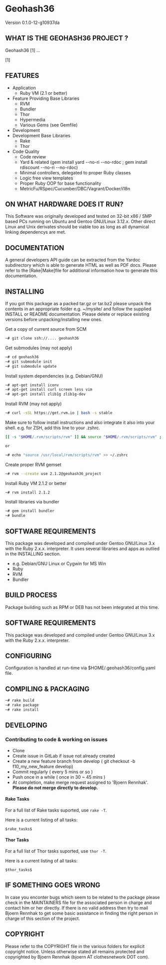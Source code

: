 # Geohash36
Version 0.1.0-12-g10937da


## WHAT IS THE GEOHASH36 PROJECT ?

Geohash36 [1] ...

[1]

## FEATURES

- Application
  - Ruby VM (2.1 or better)
- Feature Providing Base Libraries
  - RVM
  - Bundler
  - Thor
  - Hypermedia
  - Various Gems (see Gemfile)
- Development
- Development Base Libraries
  - Rake
  - Thor
- Code Quality
  - Code review
  - Yard & related  (gem install yard --no-ri --no-rdoc ; gem install rdiscount --no-ri --no-rdoc)
  - Minimal controllers, delegated to proper Ruby classes
  - Logic free view templates
  - Proper Ruby OOP for base functionality
  - MetricFu/RSpec/Cucumber/DBC/Vagrant/Docker/i18n

## ON WHAT HARDWARE DOES IT RUN?

This Software was originally developed and tested on 32-bit x86 / SMP based PCs running on
Ubuntu and Gentoo GNU/Linux 3.12.x. Other direct Linux and Unix derivates should be viable too as
long as all dynamical linking dependencys are met.


## DOCUMENTATION

A general developers API guide can be extracted from the Yardoc subdirectory which is able to
generate HTML as well as PDF docs. Please refer to the [Rake|Make]file for additional information
how to generate this documentation.


## INSTALLING

If you got this package as a packed tar.gz or tar.bz2 please unpack the contents in an appropriate
folder e.g. ~/mysite/ and follow the supplied INSTALL or README documentation. Please delete or
replace existing versions before unpacking/installing new ones.

Get a copy of current source from SCM

```sh
~# git clone ssh://.... geohash36
```

Get submodules (may not apply)

```sh
~# cd geohash36
~# git submodule init
~# git submodule update
```

Install system dependencies (e.g. Debian/GNU)

```sh
~# apt-get install iconv
~# apt-get install curl screen less vim
~# apt-get install zlib1g zlib1g-dev
```

Install RVM (may not apply)

```sh
~# curl -sSL https://get.rvm.io | bash -s stable
```

Make sure to follow install instructions and also integrate it also into your shell. e.g. for ZSH,
add this line to your .zshrc.

```sh
[[ -s "$HOME/.rvm/scripts/rvm" ]] && source "$HOME/.rvm/scripts/rvm" ;

or

~# echo "source /usr/local/rvm/scripts/rvm" >> ~/.zshrc

```

Create proper RVM gemset

```sh
~# rvm --create use 2.1.2@geohash36_project
```

Install Ruby VM 2.1.2 or better

```sh
~# rvm install 2.1.2
```

Install libraries via bundler

```sh
~# gem install bundler
~# bundle
```

## SOFTWARE REQUIREMENTS

This package was developed and compiled under Gentoo GNU/Linux 3.x with the Ruby 2.x.x.
interpreter. It uses several libraries and apps as outlied in the INSTALLING section.

 - e.g. Debian/GNU Linux or Cygwin for MS Win
 - Ruby
 - RVM
 - Bundler


## BUILD PROCESS

Package building such as RPM or DEB has not been integrated at this time.

## SOFTWARE REQUIREMENTS

This package was developed and compiled under Gentoo GNU/Linux 3.x with the Ruby 2.x.x.
interpreter.

## CONFIGURING

Configuration is handled at run-time via $HOME/.geohash36/config.yaml file.

## COMPILING & PACKAGING

```sh
~# rake build
~# rake package
~# rake install
```

## DEVELOPING

### Contributing to code & working on issues

- Clone
- Create issue in GitLab if issue not already created
- Create a new feature branch from develop ( git checkout -b f10_my_new_feature develop)
- Commit regularly ( every 5 mins or so )
- Push once in a while ( once in 30 ~ 45 mins )
- At completion, make merge request assigned to 'Bjoern Rennhak'. **Please do not merge directly to develop.**

#### Rake Tasks

For a full list of Rake tasks suported, use `rake -T`.

Here is a current listing of all tasks:


```
$rake_tasks$
```

#### Thor Tasks

For a full list of Thor tasks suported, use `thor -T`.

Here is a current listing of all tasks:


```
$thor_tasks$
```

## IF SOMETHING GOES WRONG

In case you enconter bugs which seem to be related to the package please check in
the MAINTAINERS file for the associated person in charge and contact him or her directly. If
there is no valid address then try to mail Bjoern Rennhak <bjoern AT clothesnetwork DOT com> to get
some basic assistance in finding the right person in charge of this section of the project.


## COPYRIGHT

Please refer to the COPYRIGHT file in the various folders for explicit copyright notice.  Unless
otherwise stated all remains protected and copyrighted by Bjoern Rennhak (bjoern AT clothesnetwork DOT com).

